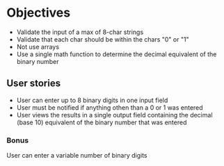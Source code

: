 # Objectives

- Validate the input of a max of 8-char strings
- Validate that each char should be within the chars "0" or "1"
- Not use arrays
- Use a single math function to determine the decimal equivalent of the binary number

## User stories

- User can enter up to 8 binary digits in one input field
- User must be notified if anything othen than a 0 or 1 was entered
- User views the results in a single output field containing the decimal (base 10) equivalent of the binary number that was entered

### Bonus

User can enter a variable number of binary digits
